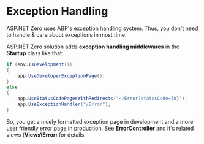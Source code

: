 # Exception Handling

ASP.NET Zero uses ABP's [exception handling](https://aspnetboilerplate.com/Pages/Documents/AspNet-Core#exception-filter) system. Thus, you don't need to handle & care about exceptions in most time.

ASP.NET Zero solution adds **exception handling middlewares** in the **Startup** class like that:

```csharp
if (env.IsDevelopment())
{
    app.UseDeveloperExceptionPage();
}
else
{
    app.UseStatusCodePagesWithRedirects("~/Error?statusCode={0}");
    app.UseExceptionHandler("/Error");
}
```

So, you get a nicely formatted exception page in development and a more user friendly error page in production. See **ErrorController** and it's related views (**Views\\Error**) for details.